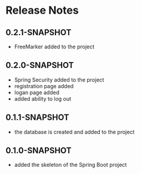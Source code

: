 # Release Notes

## 0.2.1-SNAPSHOT

* FreeMarker added to the project

## 0.2.0-SNAPSHOT

* Spring Security added to the project
* registration page added
* logan page added
* added ability to log out

## 0.1.1-SNAPSHOT

* the database is created and added to the project

## 0.1.0-SNAPSHOT

* added the skeleton of the Spring Boot project
